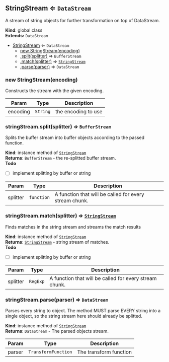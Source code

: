 <a name="StringStream"></a>

## StringStream ⇐ <code>DataStream</code>
A stream of string objects for further transformation on top of DataStream.

**Kind**: global class  
**Extends:** <code>DataStream</code>  

* [StringStream](#StringStream) ⇐ <code>DataStream</code>
    * [new StringStream(encoding)](#new_StringStream_new)
    * [.split(splitter)](#StringStream+split) ⇒ <code>BufferStream</code>
    * [.match(splitter)](#StringStream+match) ⇒ <code>[StringStream](#StringStream)</code>
    * [.parse(parser)](#StringStream+parse) ⇒ <code>DataStream</code>

<a name="new_StringStream_new"></a>

### new StringStream(encoding)
Constructs the stream with the given encoding.


| Param | Type | Description |
| --- | --- | --- |
| encoding | <code>String</code> | the encoding to use |

<a name="StringStream+split"></a>

### stringStream.split(splitter) ⇒ <code>BufferStream</code>
Splits the buffer stream into buffer objects according to the passedfunction.

**Kind**: instance method of <code>[StringStream](#StringStream)</code>  
**Returns**: <code>BufferStream</code> - the re-splitted buffer stream.  
**Todo**

- [ ] implement splitting by buffer or string


| Param | Type | Description |
| --- | --- | --- |
| splitter | <code>function</code> | A function that will be called for every                             stream chunk. |

<a name="StringStream+match"></a>

### stringStream.match(splitter) ⇒ <code>[StringStream](#StringStream)</code>
Finds matches in the string stream and streams the match results

**Kind**: instance method of <code>[StringStream](#StringStream)</code>  
**Returns**: <code>[StringStream](#StringStream)</code> - string stream of matches.  
**Todo**

- [ ] implement splitting by buffer or string


| Param | Type | Description |
| --- | --- | --- |
| splitter | <code>RegExp</code> | A function that will be called for every                             stream chunk. |

<a name="StringStream+parse"></a>

### stringStream.parse(parser) ⇒ <code>DataStream</code>
Parses every string to object. The method MUST parse EVERY string into asingle object, so the string stream here should already be splitted.

**Kind**: instance method of <code>[StringStream](#StringStream)</code>  
**Returns**: <code>DataStream</code> - The parsed objects stream.  

| Param | Type | Description |
| --- | --- | --- |
| parser | <code>TransformFunction</code> | The transform function |

